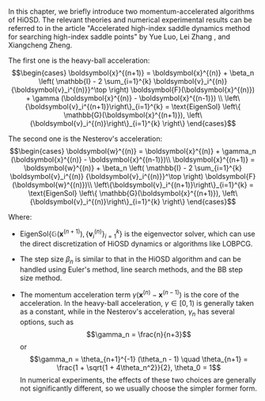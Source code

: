 In this chapter, we briefly introduce two momentum-accelerated
algorithms of HiOSD. The relevant theories and numerical experimental
results can be referred to in the article \"Accelerated high-index
saddle dynamics method for searching high-index saddle points\" by Yue
Luo, Lei Zhang , and Xiangcheng Zheng.

The first one is the heavy-ball acceleration: $$\begin{cases}
\boldsymbol{x}^{(n+1)} = \boldsymbol{x}^{(n)} + \beta_n \left( \mathbb{I} - 2 \sum_{i=1}^{k} \boldsymbol{v}_i^{(n)} {\boldsymbol{v}_i^{(n)}}^\top \right) \boldsymbol{F}(\boldsymbol{x}^{(n)}) + \gamma (\boldsymbol{x}^{(n)} - \boldsymbol{x}^{(n-1)}) \\
\left\{\boldsymbol{v}_i^{(n+1)}\right\}_{i=1}^{k} = \text{EigenSol} \left\{ \mathbb{G}(\boldsymbol{x}^{(n+1)}), \left\{\boldsymbol{v}_i^{(n)}\right\}_{i=1}^{k} \right\}
\end{cases}$$

The second one is the Nesterov's acceleration: $$\begin{cases}
\boldsymbol{w}^{(n)} = \boldsymbol{x}^{(n)} + \gamma_n (\boldsymbol{x}^{(n)} - \boldsymbol{x}^{(n-1)})\\
\boldsymbol{x}^{(n+1)} = \boldsymbol{w}^{(n)} + \beta_n \left( \mathbb{I} - 2 \sum_{i=1}^{k} \boldsymbol{v}_i^{(n)} {\boldsymbol{v}_i^{(n)}}^\top \right) \boldsymbol{F}(\boldsymbol{w}^{(n)})\\
\left\{\boldsymbol{v}_i^{(n+1)}\right\}_{i=1}^{k} = \text{EigenSol} \left\{ \mathbb{G}(\boldsymbol{x}^{(n+1)}), \left\{\boldsymbol{v}_i^{(n)}\right\}_{i=1}^{k} \right\}
\end{cases}$$

Where:

-   $\text{EigenSol} \left\{ \mathbb{G}(\boldsymbol{x}^{(n+1)}), \left\{\boldsymbol{v}_i^{(n)}\right\}_{i=1}^{k} \right\}$
    is the eigenvector solver, which can use the direct discretization
    of HiOSD dynamics or algorithms like LOBPCG.

-   The step size $\beta_n$ is similar to that in the HiOSD algorithm
    and can be handled using Euler's method, line search methods, and
    the BB step size method.

-   The momentum acceleration term
    $\gamma (\boldsymbol{x}^{(n)} - \boldsymbol{x}^{(n-1)})$ is the core
    of the acceleration. In the heavy-ball acceleration,
    $\gamma \in [0,1)$ is generally taken as a constant, while in the
    Nesterov's acceleration, $\gamma_n$ has several options, such as
    $$\gamma_n = \frac{n}{n+3}$$ or
    $$\gamma_n = \theta_{n+1}^{-1} (\theta_n - 1) \quad \theta_{n+1} = \frac{1 + \sqrt{1 + 4\theta_n^2}}{2}, \theta_0 = 1$$
    In numerical experiments, the effects of these two choices are
    generally not significantly different, so we usually choose the
    simpler former form.
